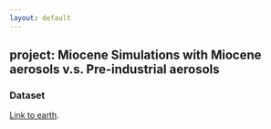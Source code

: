 ```yaml
---
layout: default
---
```

## project: Miocene Simulations with Miocene aerosols v.s. Pre-industrial aerosols 

### Dataset


[Link to earth](./earth.html).
